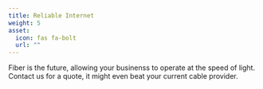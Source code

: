 ```yaml
---
title: Reliable Internet
weight: 5
asset:
  icon: fas fa-bolt
  url: ""
---
```

Fiber is the future, allowing your businenss to operate at the speed of light. Contact us for a quote, it might even beat your current cable provider.